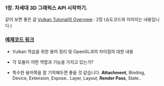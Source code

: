 ### 1장. 차세대 3D 그래픽스 API 시작하기.

같이 보면 좋은 글 [Vulkan Tutorial의 Overview](
https://vulkan-tutorial.com/Overview#page_Origin-of-Vulkan)
: 2장 (슈도코드와 이어지는 내용입니다.)

### [예제코드 링크](https://github.com/PacktPublishing/Learning-Vulkan)

- Vulkan 학습을 위한 용어 정리 및 OpenGL과의 차이점의 대한 내용

- 각 모듈이 어떤 역할과 기능을 가지고 있는가?

- 특수한 용어쪽을 잘 기억해두면 좋을 것 같습니다. 
**Attachment**, Binding, Device, Extension, Expose..
Layer, Layout, **Render Pass**, State.. 




